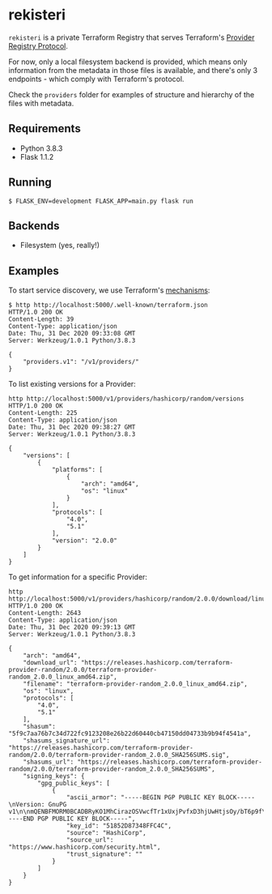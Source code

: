 # rekisteri

`rekisteri` is a private Terraform Registry that serves Terraform's [Provider Registry Protocol](https://www.terraform.io/docs/internals/provider-registry-protocol.html).

For now, only a local filesystem backend is provided, which means only information from the metadata in those files is available, and there's only 3 endpoints - which comply with Terraform's protocol.

Check the `providers` folder for examples of structure and hierarchy of the files with metadata.

## Requirements

- Python 3.8.3
- Flask 1.1.2

## Running

```
$ FLASK_ENV=development FLASK_APP=main.py flask run
```

## Backends

- Filesystem (yes, really!)

## Examples

To start service discovery, we use Terraform's [mechanisms](https://www.terraform.io/docs/internals/remote-service-discovery.html):

```
$ http http://localhost:5000/.well-known/terraform.json
HTTP/1.0 200 OK
Content-Length: 39
Content-Type: application/json
Date: Thu, 31 Dec 2020 09:33:08 GMT
Server: Werkzeug/1.0.1 Python/3.8.3

{
    "providers.v1": "/v1/providers/"
}
```

To list existing versions for a Provider:

```
http http://localhost:5000/v1/providers/hashicorp/random/versions
HTTP/1.0 200 OK
Content-Length: 225
Content-Type: application/json
Date: Thu, 31 Dec 2020 09:38:27 GMT
Server: Werkzeug/1.0.1 Python/3.8.3

{
    "versions": [
        {
            "platforms": [
                {
                    "arch": "amd64",
                    "os": "linux"
                }
            ],
            "protocols": [
                "4.0",
                "5.1"
            ],
            "version": "2.0.0"
        }
    ]
}
```

To get information for a specific Provider:

```
http http://localhost:5000/v1/providers/hashicorp/random/2.0.0/download/linux/amd64
HTTP/1.0 200 OK
Content-Length: 2643
Content-Type: application/json
Date: Thu, 31 Dec 2020 09:39:13 GMT
Server: Werkzeug/1.0.1 Python/3.8.3

{
    "arch": "amd64",
    "download_url": "https://releases.hashicorp.com/terraform-provider-random/2.0.0/terraform-provider-random_2.0.0_linux_amd64.zip",
    "filename": "terraform-provider-random_2.0.0_linux_amd64.zip",
    "os": "linux",
    "protocols": [
        "4.0",
        "5.1"
    ],
    "shasum": "5f9c7aa76b7c34d722fc9123208e26b22d60440cb47150dd04733b9b94f4541a",
    "shasums_signature_url": "https://releases.hashicorp.com/terraform-provider-random/2.0.0/terraform-provider-random_2.0.0_SHA256SUMS.sig",
    "shasums_url": "https://releases.hashicorp.com/terraform-provider-random/2.0.0/terraform-provider-random_2.0.0_SHA256SUMS",
    "signing_keys": {
        "gpg_public_keys": [
            {
                "ascii_armor": "-----BEGIN PGP PUBLIC KEY BLOCK-----\nVersion: GnuPG v1\n\nmQENBFMORM0BCADBRyKO1MhCirazOSVwcfTr1xUxjPvfxD3hjUwHtjsOy/bT6p9f\nW2mRPfwnq2JB5As+paL3UGDsSRDnK9KAxQb0NNF4+eVhr/EJ18s3wwXXDMjpIifq\nfIm2WyH3G+aRLTLPIpscUNKDyxFOUbsmgXAmJ46Re1fn8uKxKRHbfa39aeuEYWFA\n3drdL1WoUngvED7f+RnKBK2G6ZEpO+LDovQk19xGjiMTtPJrjMjZJ3QXqPvx5wca\nKSZLr4lMTuoTI/ZXyZy5bD4tShiZz6KcyX27cD70q2iRcEZ0poLKHyEIDAi3TM5k\nSwbbWBFd5RNPOR0qzrb/0p9ksKK48IIfH2FvABEBAAG0K0hhc2hpQ29ycCBTZWN1\ncml0eSA8c2VjdXJpdHlAaGFzaGljb3JwLmNvbT6JATgEEwECACIFAlMORM0CGwMG\nCwkIBwMCBhUIAgkKCwQWAgMBAh4BAheAAAoJEFGFLYc0j/xMyWIIAIPhcVqiQ59n\nJc07gjUX0SWBJAxEG1lKxfzS4Xp+57h2xxTpdotGQ1fZwsihaIqow337YHQI3q0i\nSqV534Ms+j/tU7X8sq11xFJIeEVG8PASRCwmryUwghFKPlHETQ8jJ+Y8+1asRydi\npsP3B/5Mjhqv/uOK+Vy3zAyIpyDOMtIpOVfjSpCplVRdtSTFWBu9Em7j5I2HMn1w\nsJZnJgXKpybpibGiiTtmnFLOwibmprSu04rsnP4ncdC2XRD4wIjoyA+4PKgX3sCO\nklEzKryWYBmLkJOMDdo52LttP3279s7XrkLEE7ia0fXa2c12EQ0f0DQ1tGUvyVEW\nWmJVccm5bq25AQ0EUw5EzQEIANaPUY04/g7AmYkOMjaCZ6iTp9hB5Rsj/4ee/ln9\nwArzRO9+3eejLWh53FoN1rO+su7tiXJA5YAzVy6tuolrqjM8DBztPxdLBbEi4V+j\n2tK0dATdBQBHEh3OJApO2UBtcjaZBT31zrG9K55D+CrcgIVEHAKY8Cb4kLBkb5wM\nskn+DrASKU0BNIV1qRsxfiUdQHZfSqtp004nrql1lbFMLFEuiY8FZrkkQ9qduixo\nmTT6f34/oiY+Jam3zCK7RDN/OjuWheIPGj/Qbx9JuNiwgX6yRj7OE1tjUx6d8g9y\n0H1fmLJbb3WZZbuuGFnK6qrE3bGeY8+AWaJAZ37wpWh1p0cAEQEAAYkBHwQYAQIA\nCQUCUw5EzQIbDAAKCRBRhS2HNI/8TJntCAClU7TOO/X053eKF1jqNW4A1qpxctVc\nz8eTcY8Om5O4f6a/rfxfNFKn9Qyja/OG1xWNobETy7MiMXYjaa8uUx5iFy6kMVaP\n0BXJ59NLZjMARGw6lVTYDTIvzqqqwLxgliSDfSnqUhubGwvykANPO+93BBx89MRG\nunNoYGXtPlhNFrAsB1VR8+EyKLv2HQtGCPSFBhrjuzH3gxGibNDDdFQLxxuJWepJ\nEK1UbTS4ms0NgZ2Uknqn1WRU1Ki7rE4sTy68iZtWpKQXZEJa0IGnuI2sSINGcXCJ\noEIgXTMyCILo34Fa/C6VCm2WBgz9zZO8/rHIiQm1J5zqz0DrDwKBUM9C\n=LYpS\n-----END PGP PUBLIC KEY BLOCK-----",
                "key_id": "51852D87348FFC4C",
                "source": "HashiCorp",
                "source_url": "https://www.hashicorp.com/security.html",
                "trust_signature": ""
            }
        ]
    }
}
```

